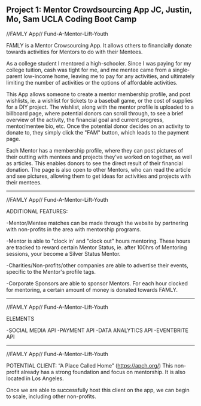 Project 1: Mentor Crowdsourcing App
JC, Justin, Mo, Sam
UCLA Coding Boot Camp
---------------------------------------

//FAMLY App// Fund-A-Mentor-Lift-Youth

FAMLY is a Mentor Crowsourcing App. 
It allows others to financially donate towards activities for Mentors to do with their Mentees. 

As a college student I mentored a high-schooler. Since I was paying for my college tuition, cash was tight for me, and me mentee came from a single-parent low-income home, leaving me to pay for any activities, and ultimately limiting the number of activities or the options of affordable activities. 

This App allows someone to create a mentor membership profile, and post wishlists, ie. a wishlist for tickets to a baseball game, or the cost of supplies for a DIY project. The wishlist, along with the mentor profile is uploaded to a billboard page, where potential donors can scroll through, to see a brief overview of the activity, the financial goal and current progress, mentor/mentee bio, etc. Once the potential donor decides on an activity to donate to, they simply click the "FAM" button, which leads to the payment page. 

Each Mentor has a membership profile, where they can post pictures of their outting with mentees and projects they've worked on together, as well as articles. This enables donors to see the direct result of their financial donation. The page is also open to other Mentors, who can read the article and see pictures, allowing them to get ideas for activities and projects with their mentees. 

---------------------------------------

//FAMLY App// Fund-A-Mentor-Lift-Youth

ADDITIONAL FEATURES:

-Mentor/Mentee matches can be made through the website by partnering with non-profits in the area with mentorship programs. 

-Mentor is able to "clock in' and "clock out" hours mentoring. These hours are tracked to reward certain Mentor Status, ie. after 100hrs of Mentoring sessions, your become a Silver Status Mentor. 

-Charities/Non-profits/other companies are able to advertise their events, specific to the Mentor's profile tags. 

-Corporate Sponsors are able to sponsor Mentors. For each hour clocked for mentoring, a certain amount of money is donated towards FAMLY.

---------------------------------------

//FAMLY App// Fund-A-Mentor-Lift-Youth

ELEMENTS

-SOCIAL MEDIA API
-PAYMENT API
-DATA ANALYTICS API
-EVENTBRITE API

---------------------------------------

//FAMLY App// Fund-A-Mentor-Lift-Youth

POTENTIAL CLIENT: “A Place Called Home” (https://apch.org/)
This non-profit already has a strong foundation and focus on mentorship. It is also located in Los Angeles. 

Once we are able to successfully host this client on the app, we can begin to scale, including other non-profits. 








